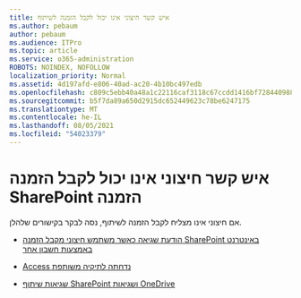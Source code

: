 ```yaml
---
title: איש קשר חיצוני אינו יכול לקבל הזמנה לשיתוף
ms.author: pebaum
author: pebaum
ms.audience: ITPro
ms.topic: article
ms.service: o365-administration
ROBOTS: NOINDEX, NOFOLLOW
localization_priority: Normal
ms.assetid: 4d197afd-e806-40ad-ac20-4b10bc497edb
ms.openlocfilehash: c809c5ebb40a48a1c22116caf3118c67ccdd1416bf7284409886ed0c96250410
ms.sourcegitcommit: b5f7da89a650d2915dc652449623c78be6247175
ms.translationtype: MT
ms.contentlocale: he-IL
ms.lasthandoff: 08/05/2021
ms.locfileid: "54023379"
---
```

# <a name="external-contact-is-unable-to-accept-a-sharepoint-invitation"></a>איש קשר חיצוני אינו יכול לקבל הזמנה SharePoint הזמנה

אם חיצוני אינו מצליח לקבל הזמנה לשיתוף, נסה לבקר בקישורים שלהלן.

- [הודעת שגיאה כאשר משתמש חיצוני מקבל הזמנה SharePoint באינטרנט באמצעות חשבון אחר](https://docs.microsoft.com/sharepoint/support/sharing-and-permissions/error-when-external-user-accepts-an-invitation-by-using-another-account)

- [Access נדחתה לתיקיה משותפת](https://docs.microsoft.com/sharepoint/support/sharing-and-permissions/cannot-access-shared-folder)

- [שגיאות שיתוף SharePoint ושגיאות OneDrive](https://docs.microsoft.com/sharepoint/sharepoint-onedrive-error-message)

